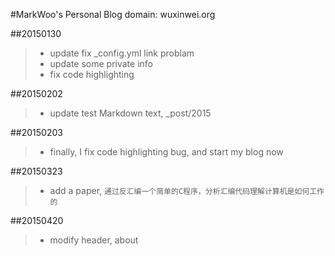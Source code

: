 #MarkWoo's Personal Blog
domain: wuxinwei.org

##20150130
>* update fix _config.yml link problam
>* update some private info
>* fix code highlighting

##20150202
>* update test Markdown text, _post/2015

##20150203
>* finally, I fix code highlighting bug, and start my blog now

##20150323
>* add a paper, `通过反汇编一个简单的C程序，分析汇编代码理解计算机是如何工作的`

##20150420
>* modify header, about
